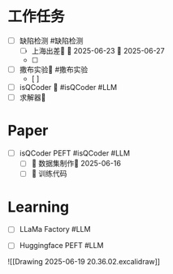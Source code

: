 
# 工作任务
- [ ] 缺陷检测 #缺陷检测
	- [ ] 上海出差🔺 🛫 2025-06-23 📅 2025-06-27 
	- [ ] 
- [ ] 撒布实验🔺  #撒布实验 
	- [ ] 
- [ ] isQCoder 🔼  #isQCoder #LLM 
- [ ] 求解器🔼 

# Paper

- [ ] isQCoder PEFT #isQCoder #LLM 
	- [ ] 🔼 数据集制作🛫 2025-06-16 
	- [ ] 🔼 训练代码

# Learning
- [ ] LLaMa Factory #LLM
- [ ] Huggingface PEFT #LLM


![[Drawing 2025-06-19 20.36.02.excalidraw]]



